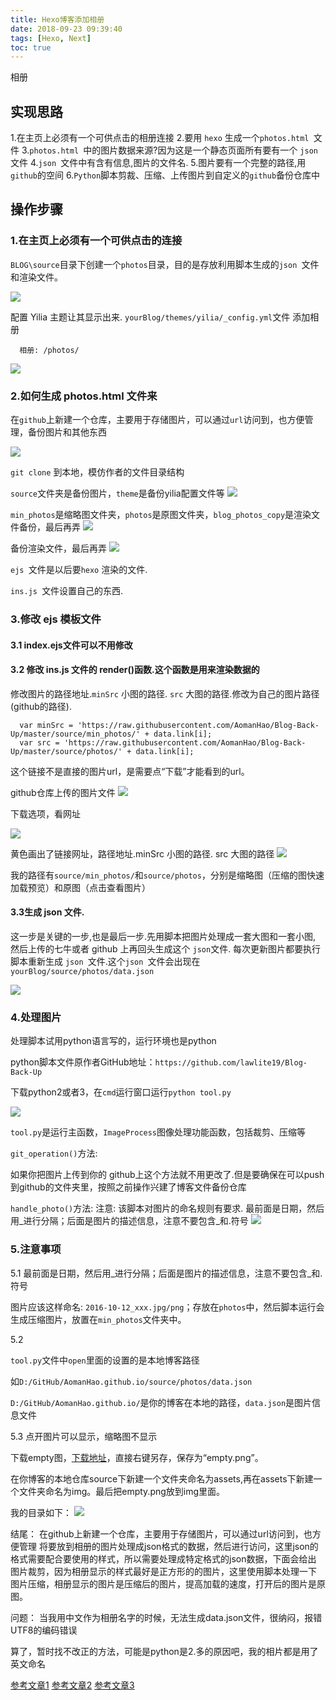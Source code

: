 ```yaml
---
title: Hexo博客添加相册
date: 2018-09-23 09:39:40
tags: [Hexo, Next]
toc: true
---
```



相册
<!--more-->

## 实现思路
1.在主页上必须有一个可供点击的相册连接
2.要用 `hexo` 生成一个`photos.html `文件
3.`photos.html `中的图片数据来源?因为这是一个静态页面所有要有一个 `json `文件
4.`json `文件中有含有信息,图片的文件名.
5.图片要有一个完整的路径,用`github`的空间
6.`Python`脚本剪裁、压缩、上传图片到自定义的`github`备份仓库中


## 操作步骤
### 1.在主页上必须有一个可供点击的连接
`BLOG\source`目录下创建一个`photos`目录，目的是存放利用脚本生成的`json `文件和渲染文件。

![](https://img-blog.nos-eastchina1.126.net/blog_photos_1.png)



配置 Yilia 主题让其显示出来.
`yourBlog/themes/yilia/_config.yml`文件
添加相册

```
  相册: /photos/
```
![](https://img-blog.nos-eastchina1.126.net/blog_head_photo1.png)


### 2.如何生成 photos.html 文件来

在`github`上新建一个仓库，主要用于存储图片，可以通过`url`访问到，也方便管理，备份图片和其他东西

![](https://img-blog.nos-eastchina1.126.net/blog_backup1.png)

`git clone` 到本地，模仿作者的文件目录结构

`source`文件夹是备份图片，`theme`是备份yilia配置文件等
![](https://img-blog.nos-eastchina1.126.net/blog_backup2.png)

`min_photos`是缩略图文件夹，`photos`是原图文件夹，`blog_photos_copy`是渲染文件备份，最后再弄
![](https://img-blog.nos-eastchina1.126.net/blog_backup3.png)

备份渲染文件，最后再弄
![](https://img-blog.nos-eastchina1.126.net/blog_backup4.png)


`ejs `文件是以后要`hexo` 渲染的文件.

`ins.js `文件设置自己的东西.

### 3.修改 ejs 模板文件

#### 3.1 index.ejs文件可以不用修改

#### 3.2 修改 ins.js 文件的 render()函数.这个函数是用来渲染数据的

修改图片的路径地址.`minSrc` 小图的路径. `src` 大图的路径.修改为自己的图片路径(github的路径).

```
  var minSrc = 'https://raw.githubusercontent.com/AomanHao/Blog-Back-Up/master/source/min_photos/' + data.link[i];
  var src = 'https://raw.githubusercontent.com/AomanHao/Blog-Back-Up/master/source/photos/' + data.link[i];
```

这个链接不是直接的图片url，是需要点“下载”才能看到的url。

github仓库上传的图片文件
![](https://img-blog.nos-eastchina1.126.net/blog_photos_git_1.png)

下载选项，看网址

![](https://img-blog.nos-eastchina1.126.net/blog_photos_git_2.png)


黄色画出了链接网址，路径地址.minSrc 小图的路径. src 大图的路径
![](https://img-blog.nos-eastchina1.126.net/blog_photos_git_3.png)


我的路径有`source/min_photos/`和`source/photos`，分别是缩略图（压缩的图快速加载预览）和原图（点击查看图片）



#### 3.3生成 json 文件.

这一步是关键的一步,也是最后一步.先用脚本把图片处理成一套大图和一套小图,
然后上传的七牛或者 github 上再回头生成这个 `json`文件.
每次更新图片都要执行脚本重新生成 `json `文件.这个`json `文件会出现在
`yourBlog/source/photos/data.json`

![](https://img-blog.nos-eastchina1.126.net/blog_photos_2.png)

### 4.处理图片
处理脚本试用python语言写的，运行环境也是python

python脚本文件原作者GitHub地址：`https://github.com/lawlite19/Blog-Back-Up`

下载python2或者3，在`cmd`运行窗口运行`python tool.py`

![](https://img-blog.nos-eastchina1.126.net/blog_python1.png)

`tool.py`是运行主函数，`ImageProcess`图像处理功能函数，包括裁剪、压缩等

`git_operation()`方法:

如果你把图片上传到你的 github上这个方法就不用更改了.但是要确保在可以push到github的文件夹里，按照之前操作兴建了博客文件备份仓库

`handle_photo()`方法:
注意: 该脚本对图片的命名规则有要求.
最前面是日期，然后用_进行分隔；后面是图片的描述信息，注意不要包含_和.符号
![](https://img-blog.nos-eastchina1.126.net/blog_photos_git_4.png)

### 5.注意事项
5.1 
最前面是日期，然后用_进行分隔；后面是图片的描述信息，注意不要包含_和.符号

图片应该这样命名: `2016-10-12_xxx.jpg/png`；存放在`photos`中，然后脚本运行会生成压缩图片，放置在`min_photos`文件夹中。

5.2

`tool.py`文件中`open`里面的设置的是本地博客路径

如`D:/GitHub/AomanHao.github.io/source/photos/data.json`

`D:/GitHub/AomanHao.github.io/`是你的博客在本地的路径，`data.json`是图片信息文件

5.3
点开图片可以显示，缩略图不显示

下载empty图，[下载地址](https://raw.githubusercontent.com/wardseptember/BlogPicture/master/assets/img/empty.png)，直接右键另存，保存为“empty.png”。

在你博客的本地仓库source下新建一个文件夹命名为assets,再在assets下新建一个文件夹命名为img。最后把empty.png放到img里面。

我的目录如下：
![](https://img-blog.nos-eastchina1.126.net/blog_photos_git_5.png)


结尾：
在github上新建一个仓库，主要用于存储图片，可以通过url访问到，也方便管理
将要放到相册的图片处理成json格式的数据，然后进行访问，这里json的格式需要配合要使用的样式，所以需要处理成特定格式的json数据，下面会给出
图片裁剪，因为相册显示的样式最好是正方形的的图片，这里使用脚本处理一下
图片压缩，相册显示的图片是压缩后的图片，提高加载的速度，打开后的图片是原图。

问题：
当我用中文作为相册名字的时候，无法生成data.json文件，很纳闷，报错 UTF8的编码错误

算了，暂时找不改正的方法，可能是python是2.多的原因吧，我的相片都是用了英文命名

[参考文章1](https://www.jianshu.com/p/a9f309aaa0e0)
[参考文章2](http://lawlite.me/2017/04/13/Hexo-Github%E5%AE%9E%E7%8E%B0%E7%9B%B8%E5%86%8C%E5%8A%9F%E8%83%BD/)
[参考文章3](https://blog.csdn.net/wardseptember/article/details/82780684)

